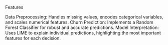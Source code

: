 Features

Data Preprocessing: Handles missing values, encodes categorical variables, and scales numerical features.
Churn Prediction: Implements a Random Forest Classifier for robust and accurate predictions.
Model Interpretation: Uses LIME to explain individual predictions, highlighting the most important features for each decision.
